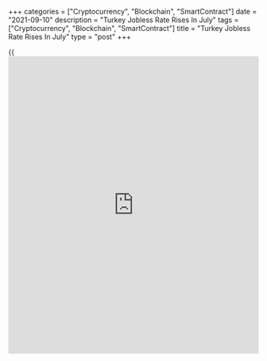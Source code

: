 +++
categories = ["Cryptocurrency", "Blockchain", "SmartContract"]
date = "2021-09-10"
description = "Turkey Jobless Rate Rises In July"
tags = ["Cryptocurrency", "Blockchain", "SmartContract"]
title = "Turkey Jobless Rate Rises In July"
type = "post"
+++

{{<iframe id="large-banner" src="https://www.bounty.group/#slide=24.0" width="100%" height="600" scrolling="no" style="border: 0px solid rgb(216, 221, 230); border-radius: 3px;">}}

Turkey's jobless rate increased in July, data from the Turkish
Statistical Institute showed on Friday.

On an unadjusted basis, the jobless rate rose to 12.1 percent in July
from 10.4 percent in June.

The seasonally adjusted unemployment rate decreased marginally to 12.0
percent in July from 14.4 percent in the same month last year. In June,
unemployment rate was 10.6 percent.

The number of unemployed persons rose to 3.902 million in July from
4.449 million in the same month last year.

The youth unemployment rate, which applies to the 15 to 24 age group,
was 23.1 percent in July.

For comments and feedback [contact](https://www.playgroundfx.com/contact/): editorial@rtt[news](https://www.letsplayfx.com/blog/forex-news-website/).com

[Economic News][1]

 **What parts of the world are seeing the best (and worst) economic
performances lately? Click[here][2] to check out our [Econ Scorecard][2]
and find out! See up-to-the-moment [ranking](https://www.playgroundfx.com/blog/crypto-exchange-ranking/)s for the best and worst
performers in [GDP][2], [unemployment rate][3], [inflation][4] and much
more.**

   1. www.rtt[news](https://www.letsplayfx.com/blog/forex-news-website/).com/Content/EconomicNews.aspx
   2. www.rtt[news](https://www.letsplayfx.com/blog/forex-news-website/).com/economic-scorecard/world-rank/GDP/highest-performance.aspx
   3. www.rtt[news](https://www.letsplayfx.com/blog/forex-news-website/).com/economic-scorecard/world-rank/unemployment-rate/lowest-performance.aspx
   4. www.rtt[news](https://www.letsplayfx.com/blog/forex-news-website/).com/economic-scorecard/world-rank/CPI/highest-performance.aspx